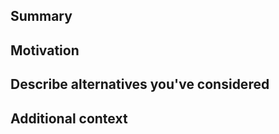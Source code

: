 ## Summary

<!-- One paragraph explanation of the feature. -->

## Motivation

<!-- Why are we doing this? What use cases does it support? What is the expected outcome? -->

## Describe alternatives you've considered

<!-- A clear and concise description of the alternative solutions you've considered. Be sure to explain why ghidra-deep-links's existing functionality doesn't cover this feature. -->

## Additional context

<!-- Add any other context or screenshots about the feature request here. -->